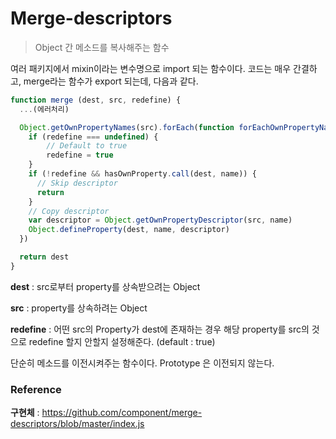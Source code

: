 # Merge-descriptors

> Object 간 메소드를 복사해주는 함수



여러 패키지에서 mixin이라는 변수명으로 import 되는 함수이다. 코드는 매우 간결하고, merge라는 함수가 export 되는데, 다음과 같다.



```javascript
function merge (dest, src, redefine) {
  ...(에러처리)

  Object.getOwnPropertyNames(src).forEach(function forEachOwnPropertyName (name) {
	if (redefine === undefined) {
		// Default to true
		redefine = true
   	}
    if (!redefine && hasOwnProperty.call(dest, name)) {
      // Skip descriptor
      return
    }
    // Copy descriptor
    var descriptor = Object.getOwnPropertyDescriptor(src, name)
    Object.defineProperty(dest, name, descriptor)
  })

  return dest
}
```



**dest** : src로부터 property를 상속받으려는 Object

**src** : property를 상속하려는 Object

**redefine** : 어떤 src의 Property가 dest에 존재하는 경우 해당 property를 src의 것으로 redefine 할지 안할지 설정해준다. (default : true)



단순히 메소드를 이전시켜주는 함수이다. Prototype 은 이전되지 않는다.



###  Reference

**구현체** : https://github.com/component/merge-descriptors/blob/master/index.js